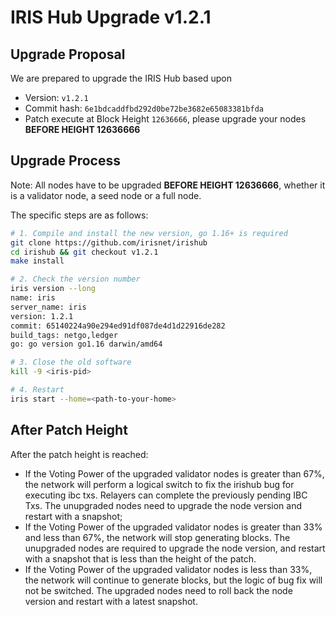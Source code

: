 # IRIS Hub Upgrade v1.2.1

## Upgrade Proposal

We are prepared to upgrade the IRIS Hub based upon

- Version: `v1.2.1`
- Commit hash: `6e1bdcaddfbd292d0be72be3682e65083381bfda`
- Patch execute at Block Height `12636666`, please upgrade your nodes **BEFORE HEIGHT 12636666**

## Upgrade Process

Note: All nodes have to be upgraded **BEFORE HEIGHT 12636666**, whether it is a validator node, a seed node or a full node.

The specific steps are as follows:

```bash
# 1. Compile and install the new version, go 1.16+ is required
git clone https://github.com/irisnet/irishub
cd irishub && git checkout v1.2.1
make install

# 2. Check the version number
iris version --long
name: iris
server_name: iris
version: 1.2.1
commit: 65140224a90e294ed91df087de4d1d22916de282
build_tags: netgo,ledger
go: go version go1.16 darwin/amd64

# 3. Close the old software
kill -9 <iris-pid>

# 4. Restart
iris start --home=<path-to-your-home>
```

## After Patch Height

After the patch height is reached:

- If the Voting Power of the upgraded validator nodes is greater than 67%, the network will perform a logical switch to fix the irishub bug for executing ibc txs. Relayers can complete the previously pending IBC Txs. The unupgraded nodes need to upgrade the node version and restart with a snapshot;
- If the Voting Power of the upgraded validator nodes is greater than 33% and less than 67%, the network will stop generating blocks. The unupgraded nodes are required to upgrade the node version, and restart with a snapshot that is less than the height of the patch.
- If the Voting Power of the upgraded validator nodes is less than 33%, the network will continue to generate blocks, but the logic of bug fix will not be switched. The upgraded nodes need to roll back the node version and restart with a latest snapshot.